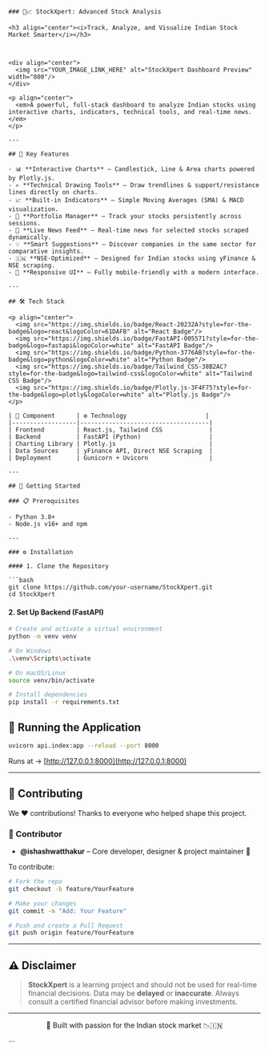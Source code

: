 ````
### 👤📈 StockXpert: Advanced Stock Analysis

<h3 align="center"><i>Track, Analyze, and Visualize Indian Stock Market Smarter</i></h3>



<div align="center">
  <img src="YOUR_IMAGE_LINK_HERE" alt="StockXpert Dashboard Preview" width="800"/>
</div>

<p align="center">
  <em>A powerful, full-stack dashboard to analyze Indian stocks using interactive charts, indicators, technical tools, and real-time news.</em>
</p>

---

## 🌟 Key Features

- 📊 **Interactive Charts** – Candlestick, Line & Area charts powered by Plotly.js.
- ✍️ **Technical Drawing Tools** – Draw trendlines & support/resistance lines directly on charts.
- 📈 **Built-in Indicators** – Simple Moving Averages (SMA) & MACD visualization.
- 💼 **Portfolio Manager** – Track your stocks persistently across sessions.
- 📰 **Live News Feed** – Real-time news for selected stocks scraped dynamically.
- 💡 **Smart Suggestions** – Discover companies in the same sector for comparative insights.
- 🇮🇳 **NSE-Optimized** – Designed for Indian stocks using yFinance & NSE scraping.
- 📱 **Responsive UI** – Fully mobile-friendly with a modern interface.

---

## 🛠️ Tech Stack

<p align="center">
  <img src="https://img.shields.io/badge/React-20232A?style=for-the-badge&logo=react&logoColor=61DAFB" alt="React Badge"/>
  <img src="https://img.shields.io/badge/FastAPI-005571?style=for-the-badge&logo=fastapi&logoColor=white" alt="FastAPI Badge"/>
  <img src="https://img.shields.io/badge/Python-3776AB?style=for-the-badge&logo=python&logoColor=white" alt="Python Badge"/>
  <img src="https://img.shields.io/badge/Tailwind_CSS-38B2AC?style=for-the-badge&logo=tailwind-css&logoColor=white" alt="Tailwind CSS Badge"/>
  <img src="https://img.shields.io/badge/Plotly.js-3F4F75?style=for-the-badge&logo=plotly&logoColor=white" alt="Plotly.js Badge"/>
</p>

| 🔧 Component      | ⚙️ Technology                      |
|------------------|------------------------------------|
| Frontend         | React.js, Tailwind CSS             |
| Backend          | FastAPI (Python)                   |
| Charting Library | Plotly.js                          |
| Data Sources     | yFinance API, Direct NSE Scraping  |
| Deployment       | Gunicorn + Uvicorn                 |

---

## 🚀 Getting Started

### 📋 Prerequisites

- Python 3.8+
- Node.js v16+ and npm

---

### ⚙️ Installation

#### 1. Clone the Repository

```bash
git clone https://github.com/your-username/StockXpert.git
cd StockXpert
````

#### 2. Set Up Backend (FastAPI)

```bash
# Create and activate a virtual environment
python -m venv venv

# On Windows
.\venv\Scripts\activate

# On macOS/Linux
source venv/bin/activate

# Install dependencies
pip install -r requirements.txt
```

## 🧪 Running the Application

```bash
uvicorn api.index:app --reload --port 8000
```

Runs at → [http://127.0.0.1:8000](http://127.0.0.1:8000)

---

## 🤝 Contributing

We ❤️ contributions! Thanks to everyone who helped shape this project.

### 👤 Contributor

* **@ishashwatthakur** – Core developer, designer & project maintainer 🎯

To contribute:

```bash
# Fork the repo
git checkout -b feature/YourFeature

# Make your changes
git commit -m "Add: Your Feature"

# Push and create a Pull Request
git push origin feature/YourFeature
```

---

## ⚠️ Disclaimer

> **StockXpert** is a learning project and should not be used for real-time financial decisions.
> Data may be **delayed** or **inaccurate**. Always consult a certified financial advisor before making investments.

---

<p align="center">
  🚀 Built with passion for the Indian stock market 📉🇮🇳
</p>
```
